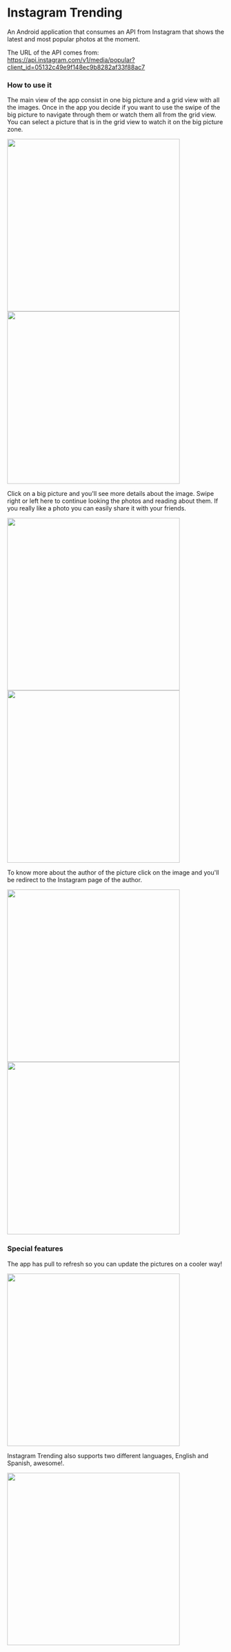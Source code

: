 # Instagram Trending

An Android application that consumes an API from Instagram that shows the latest and most popular photos at the moment.

The URL of the API comes from: https://api.instagram.com/v1/media/popular?client_id=05132c49e9f148ec9b8282af33f88ac7

### How to use it

The main view of the app consist in one big picture and a grid view with all the images. Once in the app you decide if you want to use the swipe of the big picture to navigate through them or watch them all from the grid view. You can select a picture that is in the grid view to watch it on the big picture zone.

<img src="screenshots/screenshot_1.png" width="400">
<img src="screenshots/screenshot_7.png" width="400">

Click on a big picture and you'll see more details about the image. Swipe right or left here to continue looking the photos and reading about them.
If you really like a photo you can easily share it with your friends.

<img src="screenshots/screenshot_2.png" width="400">
<img src="screenshots/screenshot_4.png" width="400">

To know more about the author of the picture click on the image and you'll be redirect to the Instagram page of the author.

<img src="screenshots/screenshot_3.png" width="400">
<img src="screenshots/screenshot_8.png" width="400">


### Special features

The app has pull to refresh so you can update the pictures on a cooler way!

<img src="screenshots/screenshot_5.png" width="400">

Instagram Trending also supports two different languages, English and Spanish, awesome!.

<img src="screenshots/screenshot_6.png" width="400">
